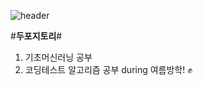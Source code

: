 
![header](https://capsule-render.vercel.app/api?type=waving&color=gradient&height=235&section=footer&text=Yunju-Lee&fontColor=423F3E&fontSize=90&animation=fadeIn)

#**두포지토리**#

1. 기초머신러닝 공부
2. 코딩테스트 알고리즘 공부 
    during 여름방학! ✊

